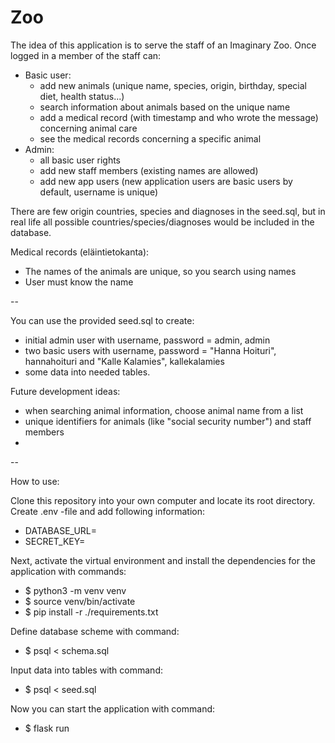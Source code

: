 # Zoo
The idea of this application is to serve the staff of an Imaginary Zoo. Once logged in a member of the staff can:
- Basic user:
    - add new animals (unique name, species, origin, birthday, special diet, health status...)
    - search information about animals based on the unique name
    - add a medical record (with timestamp and who wrote the message) concerning animal care
    - see the medical records concerning a specific animal
- Admin:
    - all basic user rights
    - add new staff members (existing names are allowed)
    - add new app users (new application users are basic users by default, username is unique)

There are few origin countries, species and diagnoses in the seed.sql, but in real life all possible countries/species/diagnoses
would be included in the database.

Medical records (eläintietokanta):
- The names of the animals are unique, so you search using names
- User must know the name

--

You can use the provided seed.sql to create:
- initial admin user with username, password = admin, admin
- two basic users with username, password = "Hanna Hoituri", hannahoituri and "Kalle Kalamies", kallekalamies
- some data into needed tables.

Future development ideas:
- when searching animal information, choose animal name from a list
- unique identifiers for animals (like "social security number") and staff members
- 

--

How to use:

Clone this repository into your own computer and locate its root directory. Create .env -file and add following information:

- DATABASE_URL=<local-database-location>
- SECRET_KEY=<secret-key>

Next, activate the virtual environment and install the dependencies for the application with commands:
- $ python3 -m venv venv
- $ source venv/bin/activate
- $ pip install -r ./requirements.txt

Define database scheme with command:
- $ psql < schema.sql

Input data into tables with command:
- $ psql < seed.sql

Now you can start the application with command:
- $ flask run

